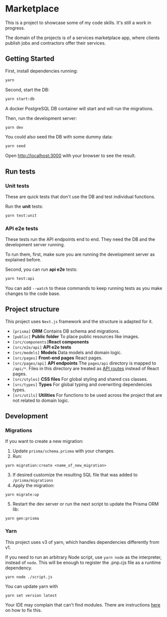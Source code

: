 # Marketplace

This is a project to showcase some of my code skills. It's still a work in progress.

The domain of the projects is of a services marketplace app, where clients 
publish jobs and contractors offer their services.

## Getting Started

First, install dependencies running:
```bash
yarn
```

Second, start the DB:

```bash
yarn start:db
```

A docker PostgreSQL DB container will start and will run the migrations.

Then, run the development server:

```bash
yarn dev
```

You could also seed the DB with some dummy data:
```bash
yarn seed
```

Open [http://localhost:3000](http://localhost:3000) with your browser to see the result.

## Run tests

### Unit tests
These are quick tests that don't use the DB and test individual functions.

Run the **unit** tests:

```bash
yarn test:unit
```
### API e2e tests
These tests run the API endpoints end to end. They need the DB and the development
server running.

To run them, first, make sure you are running the development server as explained before.

Second, you can run **api e2e** tests:
```bash
yarn test:api
```

You can add `--watch` to these commands to keep running tests as you make changes
to the code base. 

## Project structure

This project uses `Next.js` framework and the structure is adapted for it. 

- `[prisma]`        **ORM** Contains DB schema and migrations.
- `[public]`        **Public folder** To place public resources like images.
- `[src/components]`**React components**
- `[src/e2e/api]`   **API e2e tests** 
- `[src/models]`    **Models** Data models and domain logic.
- `[src/pages]`     **Front-end pages** React pages.
- `[src/pages/api]` **API endpoints** The `pages/api` directory is mapped to `/api/*`. 
Files in this directory are treated as [API routes](https://nextjs.org/docs/api-routes/introduction) 
instead of React pages.
- `[src/styles]`    **CSS files** For global styling and shared css classes.
- `[src/types]`     **Types** For global typing and overwriting dependencies types.
- `[src/utils]`     **Utilities** For functions to be used across the project that are 
not related to domain logic.


## Development

### Migrations

If you want to create a new migration:
 1. Update `prisma/schema.prisma` with your changes.
 2. Run: 
 ```
 yarn migration:create <name_of_new_migration>
 ```
 3. If desired customize the resulting SQL file that was added to `/prisma/migrations`
 4. Apply the migration:
 ```
 yarn migrate:up
 ```
 5. Restart the dev server or run the next script to update the Prisma ORM lib:
 ```
 yarn gen:prisma
 ``` 

### Yarn

This project uses v3 of yarn, which handles dependencies differently from v1.

If you need to run an arbitrary Node script, use `yarn node` as the interpreter, 
instead of `node`. This will be enough to register the .pnp.cjs file as a runtime dependency.

```
yarn node ./script.js
```

You can update yarn with
```
yarn set version latest
```

Your IDE may complain that can't find modules. There are instructions 
[here](https://yarnpkg.com/getting-started/editor-sdks) on how to fix this.

